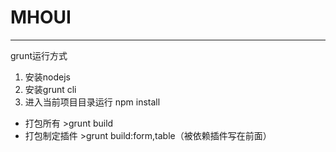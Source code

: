 # MHOUI
-------
grunt运行方式
1. 安装nodejs
2. 安装grunt cli
3. 进入当前项目目录运行 npm install
* 打包所有 >grunt build
* 打包制定插件 >grunt build:form,table（被依赖插件写在前面）
